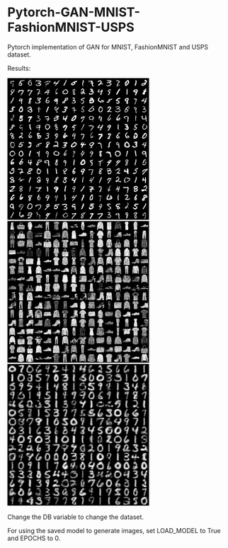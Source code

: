 # Pytorch-GAN-MNIST-FashionMNIST-USPS
Pytorch implementation of GAN for MNIST, FashionMNIST and USPS dataset.

Results:
<p float="left">
  <img src="/results/MNIST.png" width="320" />
  <img src="/results/FashionMNIST.png" width="320" /> 
  <img src="/results/USPS.png" width="320" />
</p>

Change the DB variable to change the dataset.

For using the saved model to generate images, set LOAD_MODEL to True and EPOCHS to 0.
